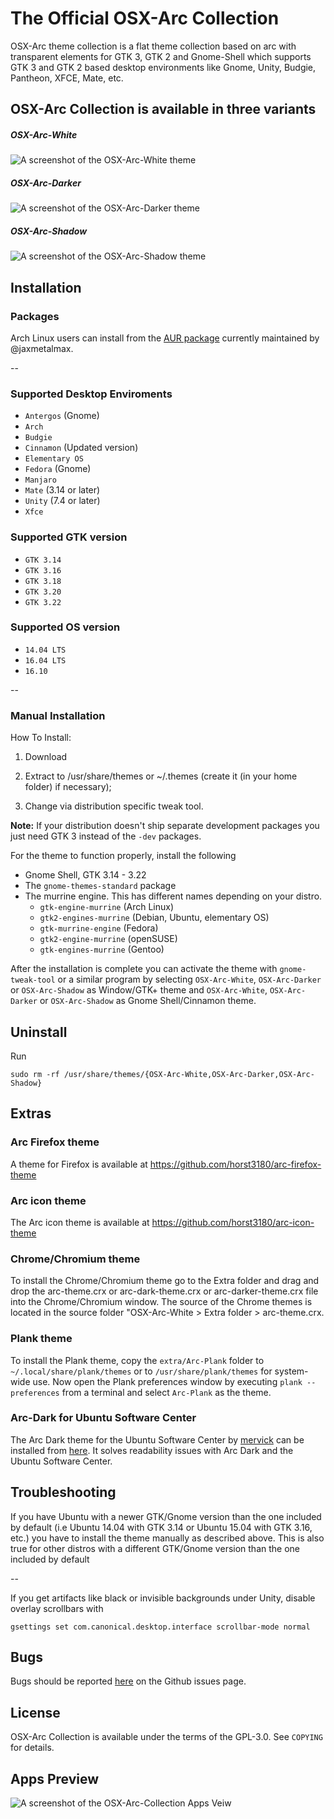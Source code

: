# The Official OSX-Arc Collection

OSX-Arc theme collection is a flat theme collection based on arc with transparent elements for GTK 3, GTK 2 and Gnome-Shell which supports GTK 3 and GTK 2 based desktop environments like Gnome, Unity, Budgie, Pantheon, XFCE, Mate, etc.

## OSX-Arc Collection is available in three variants 

##### OSX-Arc-White

![A screenshot of the OSX-Arc-White theme](https://cn.pling.com/img/4/7/5/0/8c43c7300506520877db93f40e16f68005e8.png)

##### OSX-Arc-Darker

![A screenshot of the OSX-Arc-Darker theme](https://cn.pling.com/img/b/c/1/9/2663fe7724cdbe48087bf8ffb61ef33d9270.png)

##### OSX-Arc-Shadow

![A screenshot of the OSX-Arc-Shadow theme](https://cn.pling.com/img/4/e/e/e/7aa33dbf66b684e7ca882318e6b400acd1b5.png)

## Installation

### Packages

Arch Linux users can install from the [AUR package](https://aur.archlinux.org/packages/osx-arc-shadow/) currently maintained by @jaxmetalmax.

--

### Supported Desktop Enviroments

  * `Antergos` (Gnome)
  * `Arch`
  * `Budgie`
  * `Cinnamon` (Updated version)
  * `Elementary OS`
  * `Fedora` (Gnome)
  * `Manjaro`
  * `Mate` (3.14 or later)
  * `Unity` (7.4 or later)
  * `Xfce`
  
### Supported GTK version
  * `GTK 3.14` 
  * `GTK 3.16`
  * `GTK 3.18` 
  * `GTK 3.20`
  * `GTK 3.22`
  
### Supported OS version
  * `14.04 LTS` 
  * `16.04 LTS`
  * `16.10`
  
--

### Manual Installation

How To Install:

1. Download

2. Extract to /usr/share/themes
or ~/.themes (create it (in your home folder) if necessary);

3. Change via distribution specific tweak tool.


**Note:** If your distribution doesn't ship separate development packages you just need GTK 3 instead of the `-dev` packages.

For the theme to function properly, install the following
* Gnome Shell, GTK 3.14 - 3.22
* The `gnome-themes-standard` package
* The murrine engine. This has different names depending on your distro.
  * `gtk-engine-murrine` (Arch Linux)
  * `gtk2-engines-murrine` (Debian, Ubuntu, elementary OS)
  * `gtk-murrine-engine` (Fedora)
  * `gtk2-engine-murrine` (openSUSE)
  * `gtk-engines-murrine` (Gentoo)


After the installation is complete you can activate the theme with `gnome-tweak-tool` or a similar program by selecting `OSX-Arc-White`, `OSX-Arc-Darker` or `OSX-Arc-Shadow` as Window/GTK+ theme and `OSX-Arc-White`, `OSX-Arc-Darker` or `OSX-Arc-Shadow` as Gnome Shell/Cinnamon theme.

## Uninstall

Run

    sudo rm -rf /usr/share/themes/{OSX-Arc-White,OSX-Arc-Darker,OSX-Arc-Shadow}

## Extras

### Arc Firefox theme
A theme for Firefox is available at https://github.com/horst3180/arc-firefox-theme

### Arc icon theme
The Arc icon theme is available at https://github.com/horst3180/arc-icon-theme

### Chrome/Chromium theme
To install the Chrome/Chromium theme go to the Extra folder and drag and drop the arc-theme.crx or arc-dark-theme.crx or arc-darker-theme.crx file into the Chrome/Chromium window. The source of the Chrome themes is located in the source folder "OSX-Arc-White > Extra folder > arc-theme.crx.

### Plank theme
To install the Plank theme, copy the `extra/Arc-Plank` folder to `~/.local/share/plank/themes` or to `/usr/share/plank/themes` for system-wide use.
Now open the Plank preferences window by executing `plank --preferences` from a terminal and select `Arc-Plank` as the theme.

### Arc-Dark for Ubuntu Software Center
The Arc Dark theme for the Ubuntu Software Center by [mervick](https://github.com/mervick) can be installed from [here](https://github.com/mervick/arc-dark-software-center). It solves readability issues with Arc Dark and the Ubuntu Software Center.

## Troubleshooting

If you have Ubuntu with a newer GTK/Gnome version than the one included by default (i.e Ubuntu 14.04 with GTK 3.14 or Ubuntu 15.04 with GTK 3.16, etc.) you have to install the theme manually as described above.
This is also true for other distros with a different GTK/Gnome version than the one included by default

--

If you get artifacts like black or invisible backgrounds under Unity, disable overlay scrollbars with

    gsettings set com.canonical.desktop.interface scrollbar-mode normal


## Bugs
Bugs should be reported [here](https://github.com/LinxGem33/OSX-Arc-Shadow/issues) on the Github issues page.

## License
OSX-Arc Collection is available under the terms of the GPL-3.0. See `COPYING` for details.

## Apps Preview

![A screenshot of the OSX-Arc-Collection Apps Veiw](https://cn.pling.com/img/5/9/0/2/287ff414e65c196dfa008ca4ffe2d76d6d35.png)
